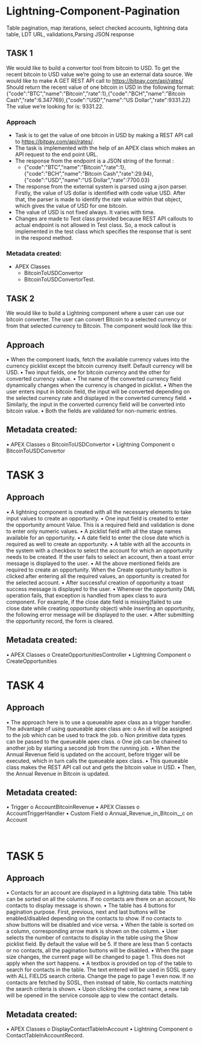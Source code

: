 # Lightning-Component-Pagination
Table pagination, map iterations, select checked accounts, lightning data table, LDT URL, validations,Parsing JSON response

## TASK 1
We would like to build a convertor tool from bitcoin to USD.
To get the recent bitcoin to USD value we’re going to use an external data source.
We would like to make A GET REST API call to https://bitpay.com/api/rates/
Should return the recent value of one bitcoin in USD in the following format:
{"code":"BTC","name":"Bitcoin","rate":1},{"code":"BCH","name":"Bitcoin Cash","rate":6.347769},{"code":"USD","name":"US Dollar","rate":9331.22}
The value we’re looking for is: 9331.22.
### Approach
- Task is to get the value of one bitcoin in USD by making a REST API call to https://bitpay.com/api/rates/.  
- The task is implemented with the help of an APEX class which makes an API request to the end point URL. 
- The response from the endpoint is a JSON string of the format :
  - {"code":"BTC","name":"Bitcoin","rate":1},{"code":"BCH","name":"Bitcoin Cash","rate":29.94},{"code":"USD","name":"US Dollar","rate":7700.03}
- The response from the external system is parsed using a json parser. Firstly, the value of US dollar is identified with code value USD. After that, the parser is made to identify the rate value within that object, which gives the value of USD for one bitcoin.
- The value of USD is not fixed always. It varies with time.
- Changes are made to Test class provided because REST API callouts to actual endpoint is not allowed in Test class. So, a mock callout is implemented in the test class which specifies the response that is sent in the respond method.

### Metadata created:
- APEX Classes
  - BitcoinToUSDConvertor
  - BitcoinToUSDConvertorTest.


## TASK 2
We would like to build a Lightning component where a user can use our bitcoin converter. The user can convert Bitcoin to a selected currency or from that selected currency to Bitcoin.
The component would look like this:


## Approach
•	When the component loads, fetch the available currency values into the currency picklist except the bitcoin currency itself. Default currency will be USD.
•	Two input fields, one for bitcoin currency and the other for converted currency value.
•	The name of the converted currency field dynamically changes when the currency is changed in picklist.
•	When the user enters input in bitcoin field, the input will be converted depending on the selected currency rate and displayed in the converted currency field.
•	Similarly, the input in the converted currency field will be converted into bitcoin value.
•	Both the fields are validated for non-numeric entries.

## Metadata created:
•	APEX Classes
    o	BitcoinToUSDConvertor
•	Lightning Component
o	BitcoinToUSDConvertor

# TASK 3

## Approach
•	A lightning component is created with all the necessary elements to take input values to create an opportunity.
•	One input field is created to enter the opportunity amount Value. This is a required field and validation is done to enter only numeric values.
•	A picklist field with all the stage names available for an opportunity.
•	A date field to enter the close date which is required as well to create an opportunity.
•	A table with all the accounts in the system with a checkbox to select the account for which an opportunity needs to be created. If the user fails to select an account, then a toast error message is displayed to the user.
•	All the above mentioned fields are required to create an opportunity. When the Create opportunity button is clicked after entering all the required values, an opportunity is created for the selected account. 
•	After successful creation of opportunity a toast success message is displayed to the user.
•	Whenever the opportunity DML operation fails, that exception is handled from apex class to aura component. For example, if the close date field is missing(failed to use close date while creating opportunity object) while inserting an opportunity, the following error message will be displayed to the user.
•	After submitting the opportunity record, the form is cleared.

## Metadata created:
•	APEX Classes
  o	CreateOpportunitiesController
•	Lightning Component
  o	CreateOpportunities


# TASK 4

## Approach
•	The approach here is to use a queueable apex class as a trigger handler. The advantage of using queueable apex class are:
o	An id will be assigned to the job which can be used to track the job.
o	Non primitive data types can be passed to the queueable apex class.
o	One job can be chained to another job by starting a second job from the running job.
•	When the Annual Revenue field is updated on the account, before trigger will be executed, which in turn calls the queueable apex class.
•	This queueable class makes the REST API call out and gets the bitcoin value in USD.
•	Then, the Annual Revenue in Bitcoin is updated.

## Metadata created:
•	Trigger
o	AccountBitcoinRevenue
•	APEX Classes
o	AccountTriggerHandler
•	Custom Field
o	Annual_Revenue_in_Bitcoin__c on Account



 
# TASK 5

## Approach
•	Contacts for an account are displayed in a lightning data table. This table can be sorted on all the columns. If no contacts are there on an account, No contacts to display message is shown.
•	The table has 4 buttons for pagination purpose. First, previous, next and last buttons will be enabled/disabled depending on the contacts to show. If no contacts to show buttons will be disabled and vice versa.
•	When the table is sorted on a column, corresponding arrow mark is shown on the column.
•	User selects the number of contacts to display in the table using the Show picklist field. By default the value will be 5. If there are less than 5 contacts or no contacts, all the pagination buttons will be disabled. 
•	When the page size changes, the current page will be changed to page 1. 	This does not apply when the sort happens.
•	A textbox is provided on top of the table to search for contacts in the table. The text entered will be used in SOSL query with ALL FIELDS search criteria. Change the page to page 1 even now. If no contacts are fetched by SOSL, then instead of table, No contacts matching the search criteria is shown.
•	Upon clicking the contact name, a new tab will be opened in the service console app to view the contact details.

## Metadata created:
•	APEX Classes
o	DisplayContactTableInAccount
•	Lightning Component
o	ContactTableInAccountRecord.


